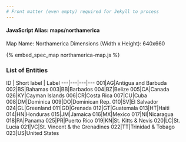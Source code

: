 ```yaml
---
# Front matter (even empty) required for Jekyll to process
---
```


#### JavaScript Alias: maps/northamerica

Map Name: Northamerica
Dimensions (Width x Height): 640x660



{% embed_spec_map northamerica-map.js %}

### List of Entities

ID | Short label | Label
---|---|---|---
001|AG|Antigua and Barbuda
002|BS|Bahamas
003|BB|Barbados
004|BZ|Belize
005|CA|Canada
026|KY|Cayman Islands
006|CR|Costa Rica
007|CU|Cuba
008|DM|Dominica
009|DO|Dominican Rep.
010|SV|El Salvador
024|GL|Greenland
011|GD|Grenada
012|GT|Guatemala
013|HT|Haiti
014|HN|Honduras
015|JM|Jamaica
016|MX|Mexico
017|NI|Nicaragua
018|PA|Panama
025|PR|Puerto Rico
019|KN|St. Kitts & Nevis
020|LC|St. Lucia
021|VC|St. Vincent & the Grenadines
022|TT|Trinidad & Tobago
023|US|United States

